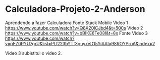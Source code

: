 # Calculadora-Projeto-2-Anderson
Aprendendo a fazer Calculadora
Fonte
Stack Mobile
Video 1 https://www.youtube.com/watch?v=Q8X20lCJbd4&t=500s
Video 2 https://www.youtube.com/watch?v=bBIKE6Te08I&t=8s
Fonte
Video 3 https://www.youtube.com/watch?v=qFZ0RYU7grU&list=PLl223bYTf3guyxeD15YiAAIq9SROYPrpA&index=2

Video 3 subistitui o video 2.

